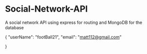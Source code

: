 # Social-Network-API

A social network API using express for routing and MongoDB for the database

{
"userName": "footBall21",
"email": "matt112@gmail.com"

}
